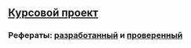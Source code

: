 ## [Курсовой проект](https://github.com/OvrClock74/ZhurkinPA.github.io/wiki/%D0%9A%D1%83%D1%80%D1%81%D0%BE%D0%B2%D0%BE%D0%B9-%D0%BF%D1%80%D0%BE%D0%B5%D0%BA%D1%82)

### Рефераты: [разработанный](https://github.com/stankin/design-part-2/wiki/exam13-1) и [проверенный](https://github.com/stankin/design-part-2/wiki/exam17-1)
